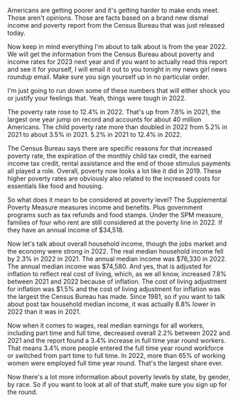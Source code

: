 Americans are getting poorer and it's getting harder to make ends meet. Those aren't opinions. Those are facts based on a brand new dismal income and poverty report from the Census Bureau that was just released today.

Now keep in mind everything I'm about to talk about is from the year 2022. We will get the information from the Census Bureau about poverty and income rates for 2023 next year and if you want to actually read this report and see it for yourself, I will email it out to you tonight in my news girl news roundup email. Make sure you sign yourself up in no particular order.

I'm just going to run down some of these numbers that will either shock you or justify your feelings that. Yeah, things were tough in 2022.

The poverty rate rose to 12.4% in 2022. That's up from 7.8% in 2021, the largest one year jump on record and accounts for about 40 million Americans. The child poverty rate more than doubled in 2022 from 5.2% in 2021 to about 3.5% in 2021. 5.2% in 2021 to 12.4% in 2022.

The Census Bureau says there are specific reasons for that increased poverty rate, the expiration of the monthly child tax credit, the earned income tax credit, rental assistance and the end of those stimulus payments all played a role. Overall, poverty now looks a lot like it did in 2019. These higher poverty rates are obviously also related to the increased costs for essentials like food and housing.

So what does it mean to be considered at poverty level? The Supplemental Poverty Measure measures income and benefits. Plus government programs such as tax refunds and food stamps. Under the SPM measure, families of four who rent are still considered at the poverty line in 2022. If they have an annual income of $34,518.

Now let's talk about overall household income, though the jobs market and the economy were strong in 2022. The real median household income fell by 2.3% in 2022 in 2021. The annual median income was $76,330 in 2022. The annual median income was $74,580. And yes, that is adjusted for inflation to reflect real cost of living, which, as we all know, increased 7.8% between 2021 and 2022 because of inflation. The cost of living adjustment for inflation was $1.5% and the cost of living adjustment for inflation was the largest the Census Bureau has made. Since 1981, so if you want to talk about post tax household median income, it was actually 8.8% lower in 2022 than it was in 2021.

Now when it comes to wages, real median earnings for all workers, including part time and full time, decreased overall 2.2% between 2022 and 2021 and the report found a 3.4% increase in full time year round workers. That means 3.4% more people entered the full time year round workforce or switched from part time to full time. In 2022, more than 65% of working women were employed full time year round. That's the largest share ever.

Now there's a lot more information about poverty levels by state, by gender, by race. So if you want to look at all of that stuff, make sure you sign up for the round.